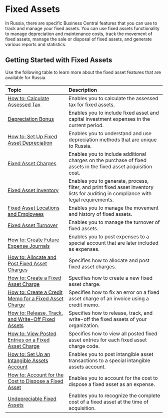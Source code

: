 # Fixed Assets

In Russia, there are specific Business Central features that you can use to track and manage your fixed assets. You can use fixed assets functionality to manage depreciation and maintenance costs, track the movement of fixed assets, manage the sale or disposal of fixed assets, and generate various reports and statistics.

 

## Getting Started with Fixed Assets

 

Use the following table to learn more about the fixed asset features that are available for Russia.

 

| Topic                                                     | Description                                                  |
| :-------------------------------------------------------- | :----------------------------------------------------------- |
| [How to: Calculate Assessed Tax](https://github.com/DianaMalina/dynamics365smb-docs/blob/Pre-RussiaLF_EN/business-central/LocalFunctionality/RussiaLF_EN/How-to-Calculate-Assessed-Tax.md)                        | Enables you to calculate the assessed tax for fixed assets.  |
| [Depreciation Bonus](https://github.com/DianaMalina/dynamics365smb-docs/blob/Pre-RussiaLF_EN/business-central/LocalFunctionality/RussiaLF_EN/Depreciation-Bonus.md)                                    | Enables you to include fixed asset and capital investment expenses in the current period. |
| [How to: Set Up Fixed Asset Depreciation](https://docs.microsoft.com/en-us/dynamics365/business-central/fa-how-setup-depreciation)               | Enables you to understand and use depreciation methods that are unique to Russia. |
| [Fixed Asset Charges](https://github.com/DianaMalina/dynamics365smb-docs/blob/Pre-RussiaLF_EN/business-central/LocalFunctionality/RussiaLF_EN/Fixed-Asset-Charges.md)                                   | Enables you to include additional charges on the purchase of fixed assets in the fixed asset acquisition cost. |
| [Fixed Asset Inventory](https://github.com/DianaMalina/dynamics365smb-docs/blob/Pre-RussiaLF_EN/business-central/LocalFunctionality/RussiaLF_EN/Fixed-Asset-Inventory.md)                                 | Enables you to generate, process, filter, and print fixed asset inventory lists for auditing in compliance with legal requirements. |
| [Fixed Asset Locations and Employees](https://github.com/DianaMalina/dynamics365smb-docs/blob/Pre-RussiaLF_EN/business-central/LocalFunctionality/RussiaLF_EN/Fixed-Asset-Locations-and-Employees.md)                   | Enables you to manage the movement and history of fixed assets. |
| [Fixed Asset Turnover](https://github.com/DianaMalina/dynamics365smb-docs/blob/Pre-RussiaLF_EN/business-central/LocalFunctionality/RussiaLF_EN/Fixed-Asset-Turnover.md)                                  | Enables you to manage the turnover of fixed assets.          |
| [How to: Create Future Expense Journals](https://github.com/DianaMalina/dynamics365smb-docs/blob/Pre-RussiaLF_EN/business-central/LocalFunctionality/RussiaLF_EN/How-to-Create-Future-Expense-Journals.md)                | Enables you to post expenses to a special account that are later included as expenses. |
| [How to: Allocate and Post Fixed Asset Charges]()         | Specifies how to allocate and post fixed asset charges.      |
| [How to: Create a Fixed Asset Charge](https://github.com/DianaMalina/dynamics365smb-docs/blob/Pre-RussiaLF_EN/business-central/LocalFunctionality/RussiaLF_EN/How-to-Create-a-Fixed-Asset-Charge.md)                   | Specifies how to create a new fixed asset charge.            |
| [How to: Create a Credit Memo for a Fixed Asset Charge](https://github.com/DianaMalina/dynamics365smb-docs/blob/Pre-RussiaLF_EN/business-central/LocalFunctionality/RussiaLF_EN/How-to-Create-a-Credit-Memo-for-a-Fixed-Asset-Charge.md) | Specifies how to fix an error on a fixed asset charge of an invoice using a credit memo. |
| [How to: Release, Track, and Write-Off Fixed Assets](https://github.com/DianaMalina/dynamics365smb-docs/blob/Pre-RussiaLF_EN/business-central/LocalFunctionality/RussiaLF_EN/How-to-Release%2C-Track%2C-and-Write-Off-Fixed-Assets.md)    | Specifies how to release, track, and write-off the fixed assets of your organization. |
| [How to: View Posted Entries on a Fixed Asset Charge](https://github.com/DianaMalina/dynamics365smb-docs/blob/Pre-RussiaLF_EN/business-central/LocalFunctionality/RussiaLF_EN/How-to-View-Posted-Entries-on-a-Fixed-Asset-Charge.md)   | Specifies how to view all posted fixed asset entries for each fixed asset charge code. |
| [How to: Set Up an Intangible Assets Account](https://github.com/DianaMalina/dynamics365smb-docs/blob/Pre-RussiaLF_EN/business-central/LocalFunctionality/RussiaLF_EN/How-to-Set-Up-an-Intangible-Assets-Account.md)           | Enables you to post intangible asset transactions to a special intangible assets account. |
| [How to: Account for the Cost to Dispose a Fixed Asset](https://github.com/DianaMalina/dynamics365smb-docs/blob/Pre-RussiaLF_EN/business-central/LocalFunctionality/RussiaLF_EN/How-to-Account-for-the-Cost-to-Dispose-a-Fixed-Asset.md) | Enables you to account for the cost to dispose a fixed asset as an expense. |
| [Undepreciable Fixed Assets](https://github.com/DianaMalina/dynamics365smb-docs/blob/Pre-RussiaLF_EN/business-central/LocalFunctionality/RussiaLF_EN/Undepreciable-Fixed-Assets.md)                            | Enables you to recognize the complete cost of a fixed asset at the time of acquisition. |
